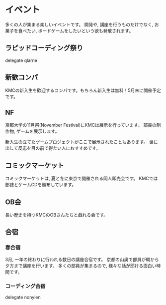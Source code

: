 # イベント
多くの人が集まる楽しいイベントです。
開発や, 講座を行うものだけでなく,
お菓子を食べたい, ボードゲームをしたいという欲も発散されます。

## ラピッドコーディング祭り
delegate qlarne

## 新歓コンパ
KMCの新入生を歓迎するコンパです。もちろん新入生は無料！5月末に開催予定です。

## NF
京都大学の11月祭(November Festival)にKMCは展示を行っています。
部員の制作物, ゲームを展示します。

新入生の立てたゲームプロジェクトがここで展示されたこともあります。
世に出して反応を目の前で得たい人におすすめです。

## コミックマーケット
コミックマーケットは, 夏と冬に東京で開催される同人即売会です。
KMCでは部誌とゲームCDを頒布しています。

## OB会
長い歴史を持つKMCのOBさんたちと戯れる会です。

## 合宿
### 春合宿
3月, 一年の終わりに行われる数日の講座合宿です。
京都の山奥で部員が朝から夕方まで講座を行います。
多くの部員が集まるので, 様々な話が聞ける面白い時間です。

### コーディング合宿
delegate nonylen

